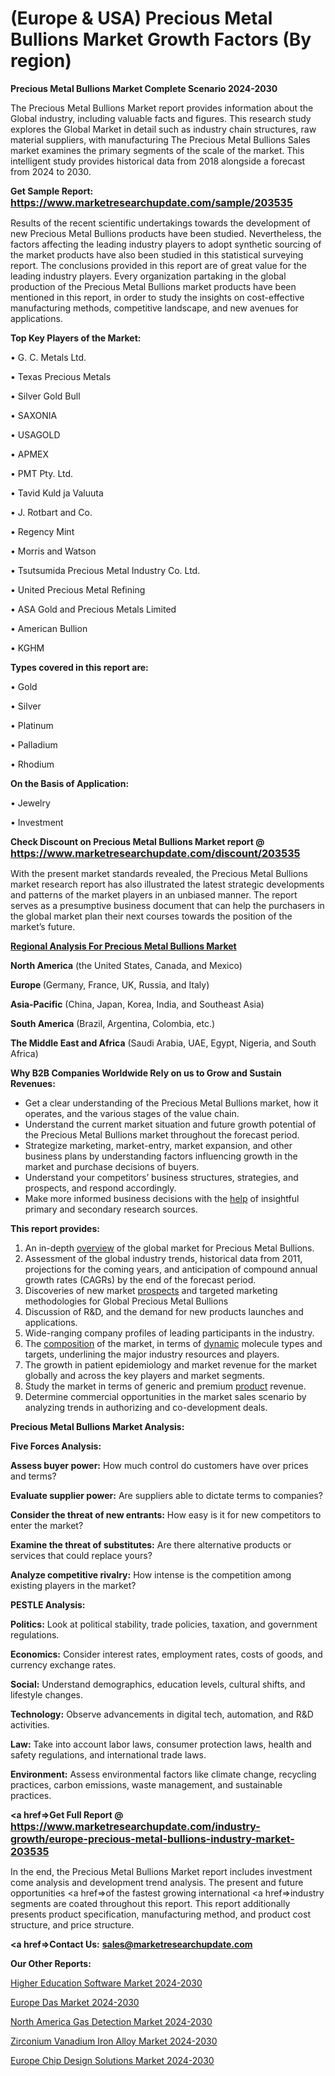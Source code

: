 # (Europe & USA) Precious Metal Bullions Market Growth Factors (By region)

<strong>Precious Metal Bullions Market Complete Scenario 2024-2030</strong>

The Precious Metal Bullions Market report provides information about the Global industry, including valuable facts and figures. This research study explores the Global Market in detail such as industry chain structures, raw material suppliers, with manufacturing The Precious Metal Bullions Sales market examines the primary segments of the scale of the market. This intelligent study provides historical data from 2018 alongside a forecast from 2024 to 2030.

<strong>Get Sample Report: <a href=https://www.marketresearchupdate.com/sample/203535><font size=3 color=#0000ff>https://www.marketresearchupdate.com/sample/203535</font></a></strong>

Results of the recent scientific undertakings towards the development of new Precious Metal Bullions products have been studied. Nevertheless, the factors affecting the leading industry players to adopt synthetic sourcing of the market products have also been studied in this statistical surveying report. The conclusions provided in this report are of great value for the leading industry players. Every organization partaking in the global production of the Precious Metal Bullions market products have been mentioned in this report, in order to study the insights on cost-effective manufacturing methods, competitive landscape, and new avenues for applications.

<strong>Top Key Players of the Market:</strong>

• G. C. Metals Ltd.

• Texas Precious Metals

• Silver Gold Bull

• SAXONIA

• USAGOLD

• APMEX

• PMT Pty. Ltd.

• Tavid Kuld ja Valuuta

• J. Rotbart and Co.

• Regency Mint

• Morris and Watson

• Tsutsumida Precious Metal Industry Co. Ltd.

• United Precious Metal Refining

• ASA Gold and Precious Metals Limited

• American Bullion

• KGHM

<strong>Types covered in this report are: </strong>

• Gold

• Silver

• Platinum

• Palladium

• Rhodium

<strong>On the Basis of Application:</strong>

• Jewelry

• Investment

<strong>Check Discount on Precious Metal Bullions Market report @ <a href=https://www.marketresearchupdate.com/discount/203535><font size=3 color=#0000ff>https://www.marketresearchupdate.com/discount/203535</font></a></strong>

With the present market standards revealed, the Precious Metal Bullions market research report has also illustrated the latest strategic developments and patterns of the market players in an unbiased manner. The report serves as a presumptive business document that can help the purchasers in the global market plan their next courses towards the position of the market’s future.

<strong><u><b>Regional Analysis For Precious Metal Bullions Market</b></u></strong>

<strong><b>North America</b></strong> (the United States, Canada, and Mexico)

<strong><b>Europe </b></strong>(Germany, France, UK, Russia, and Italy)

<strong><b>Asia-Pacific</b></strong> (China, Japan, Korea, India, and Southeast Asia)

<strong><b>South America</b></strong> (Brazil, Argentina, Colombia, etc.)

<strong><b>The Middle East and Africa</b></strong> (Saudi Arabia, UAE, Egypt, Nigeria, and South Africa)

<strong>Why B2B Companies Worldwide Rely on us to Grow and Sustain Revenues:</strong>
<ul>
  <li>Get a clear understanding of the Precious Metal Bullions market, how it operates, and the various stages of the value chain.</li>
  <li>Understand the current market situation and future growth potential of the Precious Metal Bullions market throughout the forecast period.</li>
  <li>Strategize marketing, market-entry, market expansion, and other business plans by understanding factors influencing growth in the market and purchase decisions of buyers.</li>
  <li>Understand your competitors’ business structures, strategies, and prospects, and respond accordingly.</li>
  <li>Make more informed business decisions with the <a href=ASDF991299>help</a> of insightful primary and secondary research sources.</li>
</ul>
<strong>This report provides:</strong>
<ol>
  <li>An in-depth <a href=>overview</a> of the global market for Precious Metal Bullions.</li>
  <li>Assessment of the global industry trends, historical data from 2011, projections for the coming years, and anticipation of compound annual growth rates (CAGRs) by the end of the forecast period.</li>
  <li>Discoveries of new market <a href=>prospects</a> and targeted marketing methodologies for Global Precious Metal Bullions</li>
  <li>Discussion of R&amp;D, and the demand for new products launches and applications.</li>
  <li>Wide-ranging company profiles of leading participants in the industry.</li>
  <li>The <a href=ASDF881288>composition</a> of the market, in terms of <a href=>dynamic</a> molecule types and targets, underlining the major industry resources and players.</li>
  <li>The growth in patient epidemiology and market revenue for the market globally and across the key players and market segments.</li>
  <li>Study the market in terms of generic and premium <a href=>product</a> revenue.</li>
  <li>Determine commercial opportunities in the market sales scenario by analyzing trends in authorizing and co-development deals.</li>
</ol>

<strong>Precious Metal Bullions Market Analysis:</strong>

<strong>Five Forces Analysis:</strong>

<strong>Assess buyer power:</strong> How much control do customers have over prices and terms?

<strong>Evaluate supplier power:</strong> Are suppliers able to dictate terms to companies?

<strong>Consider the threat of new entrants:</strong> How easy is it for new competitors to enter the market?

<strong>Examine the threat of substitutes:</strong> Are there alternative products or services that could replace yours?

<strong>Analyze competitive rivalry:</strong> How intense is the competition among existing players in the market?

<strong>PESTLE Analysis:</strong>

<strong>Politics:</strong> Look at political stability, trade policies, taxation, and government regulations.

<strong>Economics:</strong> Consider interest rates, employment rates, costs of goods, and currency exchange rates.

<strong>Social:</strong> Understand demographics, education levels, cultural shifts, and lifestyle changes.

<strong>Technology:</strong> Observe advancements in digital tech, automation, and R&D activities.

<strong>Law:</strong> Take into account labor laws, consumer protection laws, health and safety regulations, and international trade laws.

<strong>Environment:</strong> Assess environmental factors like climate change, recycling practices, carbon emissions, waste management, and sustainable practices.

<strong><a href=>Get Full Report</a> @ <a href=https://www.marketresearchupdate.com/industry-growth/europe-precious-metal-bullions-industry-market-203535><font size=3 color=#0000ff>https://www.marketresearchupdate.com/industry-growth/europe-precious-metal-bullions-industry-market-203535</font></a></strong>

In the end, the Precious Metal Bullions Market report includes investment come analysis and development trend analysis. The present and future opportunities <a href=>of</a> the fastest growing international <a href=>industry</a> segments are coated throughout this report. This report additionally presents product specification, manufacturing method, and product cost structure, and price structure.

<strong><a href=><strong>Contact Us:</strong></a></strong>
<strong>sales@marketresearchupdate.com</strong>

<strong>Our Other Reports:</strong>

<a href=https://www.linkedin.com/pulse/higher-education-software-market-pointing-capture>Higher Education Software Market 2024-2030</a>

<a href=https://www.linkedin.com/pulse/europe-das-market-size-technologies-segments-forecast>Europe Das Market 2024-2030</a>

<a href=https://www.linkedin.com/pulse/north-america-gas-detection-market>North America Gas Detection Market 2024-2030</a>

<a href=https://www.linkedin.com/pulse/zirconium-vanadium-iron-alloy-market-global-hc0xf/>Zirconium Vanadium Iron Alloy Market 2024-2030</a>

<a href=https://www.linkedin.com/pulse/europe-chip-design-solutions-market-research-wrdtf/>Europe Chip Design Solutions Market 2024-2030</a>

